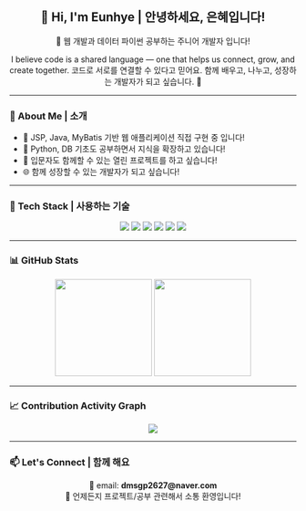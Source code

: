 <!-- 메인 인사 -->
<h2 align="center">👋 Hi, I'm Eunhye | 안녕하세요, 은혜입니다!</h2>
<p align="center">
  🚀 웹 개발과 데이터 파이썬 공부하는 주니어 개발자 입니다! 
</p>
<p align="center">
  I believe code is a shared language — one that helps us connect,
  grow, and create together.  
  코드로 서로를 연결할 수 있다고 믿어요.
  함께 배우고, 나누고, 성장하는 개발자가 되고 싶습니다. 🌱
</p>

---

### 📌 About Me | 소개

- 🔨 JSP, Java, MyBatis 기반 웹 애플리케이션 직접 구현 중 입니다!  
- 📘 Python, DB 기초도 공부하면서 지식을 확장하고 있습니다!
- 🤝 입문자도 함께할 수 있는 열린 프로젝트를 하고 싶습니다!
- 🌐 함께 성장할 수 있는 개발자가 되고 싶습니다!

---

### 🧰 Tech Stack | 사용하는 기술

<p align="center">
  <img src="https://img.shields.io/badge/Java-007396?style=for-the-badge&logo=java&logoColor=white"/>
  <img src="https://img.shields.io/badge/JSP-00599C?style=for-the-badge&logo=apachetomcat&logoColor=white"/>
  <img src="https://img.shields.io/badge/MyBatis-000000?style=for-the-badge&logo=java&logoColor=white"/>
  <img src="https://img.shields.io/badge/Python-3776AB?style=for-the-badge&logo=python&logoColor=white"/>
  <img src="https://img.shields.io/badge/HTML-E34F26?style=for-the-badge&logo=html5&logoColor=white"/>
  <img src="https://img.shields.io/badge/CSS-1572B6?style=for-the-badge&logo=css3&logoColor=white"/>
</p>

---


### 📊 GitHub Stats

<p align="center">
  <img src="https://github-readme-stats.vercel.app/api?username=eeeunhey&show_icons=true&theme=algolia&hide_border=true" height="170"/>
  <img src="https://github-readme-stats.vercel.app/api/top-langs/?username=eeeunhey&layout=compact&theme=algolia&hide_border=true" height="170"/>
</p>

---

### 📈 Contribution Activity Graph

<p align="center">
  <img src="https://github-readme-activity-graph.cyclic.app/graph?username=eeeunhey&theme=react-dark&hide_border=true&area=true" />
</p>

---

### 📫 Let's Connect | 함께 해요

<p align="center">
  📮 email: <strong>dmsgp2627@naver.com</strong>  
  <br>
  💬 언제든지 프로젝트/공부 관련해서 소통 환영입니다!
</p>
